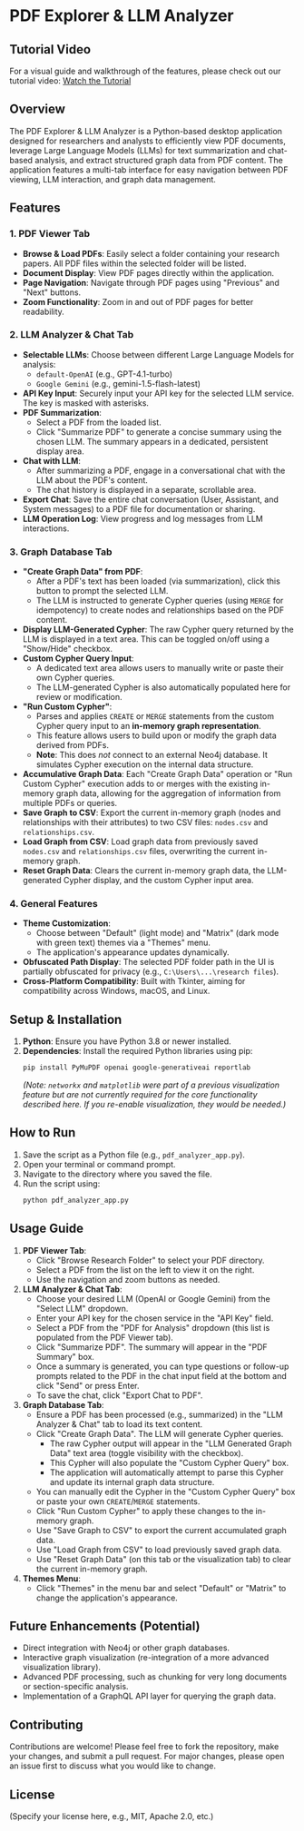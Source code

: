 # PDF Explorer & LLM Analyzer

## Tutorial Video

For a visual guide and walkthrough of the features, please check out our tutorial video:
[Watch the Tutorial](https://youtu.be/tbE6fdXtTW4) 

## Overview

The PDF Explorer & LLM Analyzer is a Python-based desktop application designed for researchers and analysts to efficiently view PDF documents, leverage Large Language Models (LLMs) for text summarization and chat-based analysis, and extract structured graph data from PDF content. The application features a multi-tab interface for easy navigation between PDF viewing, LLM interaction, and graph data management.

## Features

### 1. PDF Viewer Tab
* **Browse & Load PDFs**: Easily select a folder containing your research papers. All PDF files within the selected folder will be listed.
* **Document Display**: View PDF pages directly within the application.
* **Page Navigation**: Navigate through PDF pages using "Previous" and "Next" buttons.
* **Zoom Functionality**: Zoom in and out of PDF pages for better readability.

### 2. LLM Analyzer & Chat Tab
* **Selectable LLMs**: Choose between different Large Language Models for analysis:
    * `default-OpenAI` (e.g., GPT-4.1-turbo)
    * `Google Gemini` (e.g., gemini-1.5-flash-latest)
* **API Key Input**: Securely input your API key for the selected LLM service. The key is masked with asterisks.
* **PDF Summarization**:
    * Select a PDF from the loaded list.
    * Click "Summarize PDF" to generate a concise summary using the chosen LLM. The summary appears in a dedicated, persistent display area.
* **Chat with LLM**:
    * After summarizing a PDF, engage in a conversational chat with the LLM about the PDF's content.
    * The chat history is displayed in a separate, scrollable area.
* **Export Chat**: Save the entire chat conversation (User, Assistant, and System messages) to a PDF file for documentation or sharing.
* **LLM Operation Log**: View progress and log messages from LLM interactions.

### 3. Graph Database Tab
* **"Create Graph Data" from PDF**:
    * After a PDF's text has been loaded (via summarization), click this button to prompt the selected LLM.
    * The LLM is instructed to generate Cypher queries (using `MERGE` for idempotency) to create nodes and relationships based on the PDF content.
* **Display LLM-Generated Cypher**: The raw Cypher query returned by the LLM is displayed in a text area. This can be toggled on/off using a "Show/Hide" checkbox.
* **Custom Cypher Query Input**:
    * A dedicated text area allows users to manually write or paste their own Cypher queries.
    * The LLM-generated Cypher is also automatically populated here for review or modification.
* **"Run Custom Cypher"**:
    * Parses and applies `CREATE` or `MERGE` statements from the custom Cypher query input to an **in-memory graph representation**.
    * This feature allows users to build upon or modify the graph data derived from PDFs.
    * **Note**: This does *not* connect to an external Neo4j database. It simulates Cypher execution on the internal data structure.
* **Accumulative Graph Data**: Each "Create Graph Data" operation or "Run Custom Cypher" execution adds to or merges with the existing in-memory graph data, allowing for the aggregation of information from multiple PDFs or queries.
* **Save Graph to CSV**: Export the current in-memory graph (nodes and relationships with their attributes) to two CSV files: `nodes.csv` and `relationships.csv`.
* **Load Graph from CSV**: Load graph data from previously saved `nodes.csv` and `relationships.csv` files, overwriting the current in-memory graph.
* **Reset Graph Data**: Clears the current in-memory graph data, the LLM-generated Cypher display, and the custom Cypher input area.

### 4. General Features
* **Theme Customization**:
    * Choose between "Default" (light mode) and "Matrix" (dark mode with green text) themes via a "Themes" menu.
    * The application's appearance updates dynamically.
* **Obfuscated Path Display**: The selected PDF folder path in the UI is partially obfuscated for privacy (e.g., `C:\Users\...\research files`).
* **Cross-Platform Compatibility**: Built with Tkinter, aiming for compatibility across Windows, macOS, and Linux.

## Setup & Installation

1.  **Python**: Ensure you have Python 3.8 or newer installed.
2.  **Dependencies**: Install the required Python libraries using pip:
    ```bash
    pip install PyMuPDF openai google-generativeai reportlab
    ```
    *(Note: `networkx` and `matplotlib` were part of a previous visualization feature but are not currently required for the core functionality described here. If you re-enable visualization, they would be needed.)*

## How to Run

1.  Save the script as a Python file (e.g., `pdf_analyzer_app.py`).
2.  Open your terminal or command prompt.
3.  Navigate to the directory where you saved the file.
4.  Run the script using:
    ```bash
    python pdf_analyzer_app.py
    ```

## Usage Guide

1.  **PDF Viewer Tab**:
    * Click "Browse Research Folder" to select your PDF directory.
    * Select a PDF from the list on the left to view it on the right.
    * Use the navigation and zoom buttons as needed.
2.  **LLM Analyzer & Chat Tab**:
    * Choose your desired LLM (OpenAI or Google Gemini) from the "Select LLM" dropdown.
    * Enter your API key for the chosen service in the "API Key" field.
    * Select a PDF from the "PDF for Analysis" dropdown (this list is populated from the PDF Viewer tab).
    * Click "Summarize PDF". The summary will appear in the "PDF Summary" box.
    * Once a summary is generated, you can type questions or follow-up prompts related to the PDF in the chat input field at the bottom and click "Send" or press Enter.
    * To save the chat, click "Export Chat to PDF".
3.  **Graph Database Tab**:
    * Ensure a PDF has been processed (e.g., summarized) in the "LLM Analyzer & Chat" tab to load its text content.
    * Click "Create Graph Data". The LLM will generate Cypher queries.
        * The raw Cypher output will appear in the "LLM Generated Graph Data" text area (toggle visibility with the checkbox).
        * This Cypher will also populate the "Custom Cypher Query" box.
        * The application will automatically attempt to parse this Cypher and update its internal graph data structure.
    * You can manually edit the Cypher in the "Custom Cypher Query" box or paste your own `CREATE`/`MERGE` statements.
    * Click "Run Custom Cypher" to apply these changes to the in-memory graph.
    * Use "Save Graph to CSV" to export the current accumulated graph data.
    * Use "Load Graph from CSV" to load previously saved graph data.
    * Use "Reset Graph Data" (on this tab or the visualization tab) to clear the current in-memory graph.
4.  **Themes Menu**:
    * Click "Themes" in the menu bar and select "Default" or "Matrix" to change the application's appearance.



## Future Enhancements (Potential)

* Direct integration with Neo4j or other graph databases.
* Interactive graph visualization (re-integration of a more advanced visualization library).
* Advanced PDF processing, such as chunking for very long documents or section-specific analysis.
* Implementation of a GraphQL API layer for querying the graph data.

## Contributing

Contributions are welcome! Please feel free to fork the repository, make your changes, and submit a pull request. For major changes, please open an issue first to discuss what you would like to change.

## License

(Specify your license here, e.g., MIT, Apache 2.0, etc.)
